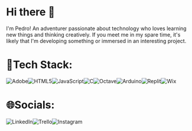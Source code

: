 # Hi there 👋

I'm Pedro! An adventurer passionate about technology who loves learning new things and thinking creatively. If you meet me in my spare time, it's likely that I'm developing something or immersed in an interesting project.

# 🚀Tech Stack:
![Adobe](https://img.shields.io/badge/adobe-%23FF0000.svg?style=for-the-badge&logo=adobe&logoColor=white)![HTML5](https://img.shields.io/badge/html5-%23E34F26.svg?style=for-the-badge&logo=html5&logoColor=white)![JavaScript](https://img.shields.io/badge/javascript-%23323330.svg?style=for-the-badge&logo=javascript&logoColor=%23F7DF1E)![C](https://img.shields.io/badge/c-%2300599C.svg?style=for-the-badge&logo=c&logoColor=white)![Octave](https://img.shields.io/badge/OCTAVE-darkblue?style=for-the-badge&logo=octave&logoColor=fcd683)![Arduino](https://img.shields.io/badge/-Arduino-00979D?style=for-the-badge&logo=Arduino&logoColor=white)![Replit](https://img.shields.io/badge/Replit-DD1200?style=for-the-badge&logo=Replit&logoColor=white)![Wix](https://img.shields.io/badge/wix-000?style=for-the-badge&logo=wix&logoColor=white)

# 🌐Socials:
![LinkedIn](https://img.shields.io/badge/linkedin-%230077B5.svg?style=for-the-badge&logo=linkedin&logoColor=white)![Trello](https://img.shields.io/badge/Trello-%23026AA7.svg?style=for-the-badge&logo=Trello&logoColor=white)![Instagram](https://img.shields.io/badge/Instagram-%23E4405F.svg?style=for-the-badge&logo=Instagram&logoColor=white)
